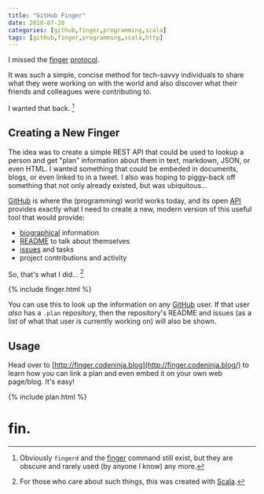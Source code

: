 ```yaml
---
title: "GitHub Finger"
date: 2018-07-20
categories: [github,finger,programming,scala]
tags: [github,finger,programming,scala,http]
---
```

I missed the [finger][man] [protocol][protocol]. 

It was such a simple, concise method for tech-savvy individuals to share what they were working on with the world and also discover what their friends and colleagues were contributing to.

I wanted that back. [^1]

## Creating a New Finger

The idea was to create a simple REST API that could be used to lookup a person and get "plan" information about them in text, markdown, JSON, or even HTML. I wanted something that could be embeded in documents, blogs, or even linked to in a tweet. I also was hoping to piggy-back off something that not only already existed, but was ubiquitous...

[GitHub][github] is where the (programming) world works today, and its open [API][api] provides exactly what I need to create a new, modern version of this useful tool that would provide: 

* [biographical][bio] information
* [README][readme] to talk about themselves
* [issues][issues] and tasks
* project contributions and activity

So, that's what I did... [^2]

{% include finger.html %}

You can use this to look up the information on any [GitHub][github] user. If that user _also_ has a `.plan` repository, then the repository's README and issues (as a list of what that user is currently working on) will also be shown.

## Usage

Head over to [http://finger.codeninja.blog](http://finger.codeninja.blog/) to learn how you can link a plan and even embed it on your own web page/blog. It's easy!

{% include plan.html %}

# fin.

[^1]: Obviously `fingerd` and the [finger][man] command still exist, but they are obscure and rarely used (by anyone I know) any more.

[^2]: For those who care about such things, this was created with [Scala][scala].

[protocol]: https://en.wikipedia.org/wiki/Finger_protocol
[man]: https://linux.die.net/man/1/finger
[github]: https://github.com/
[api]: https://developer.github.com/v3/?
[scala]: https://scala-lang.org/
[bio]: https://help.github.com/articles/adding-a-bio-to-your-profile/
[readme]: https://help.github.com/articles/about-readmes/
[issues]: https://help.github.com/articles/about-issues/
[plan]: http://finger.codeninja.blog/?q=massung
[create]: https://github.com/new
[scala]: https://scala-lang.org/